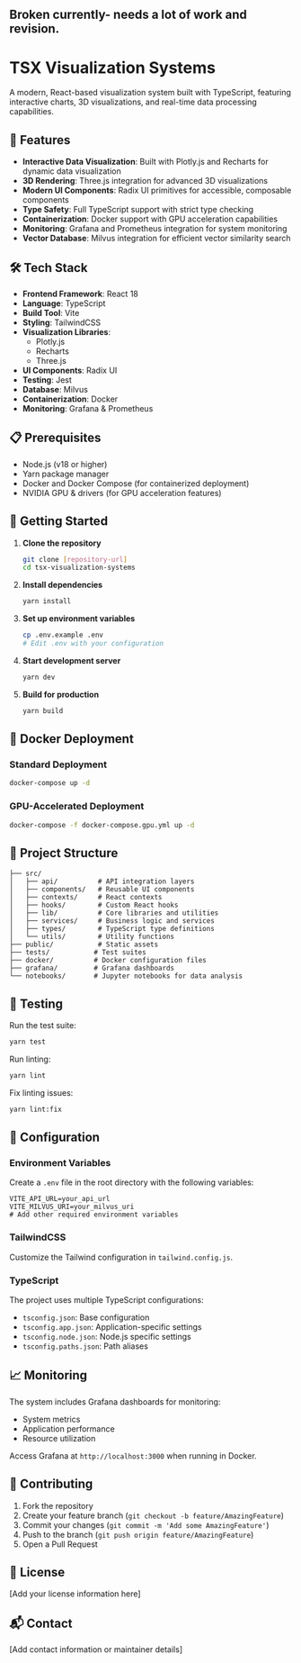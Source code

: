 ## Broken currently- needs a lot of work and revision.

# TSX Visualization Systems

A modern, React-based visualization system built with TypeScript, featuring interactive charts, 3D visualizations, and real-time data processing capabilities.

## 🚀 Features

- **Interactive Data Visualization**: Built with Plotly.js and Recharts for dynamic data visualization
- **3D Rendering**: Three.js integration for advanced 3D visualizations
- **Modern UI Components**: Radix UI primitives for accessible, composable components
- **Type Safety**: Full TypeScript support with strict type checking
- **Containerization**: Docker support with GPU acceleration capabilities
- **Monitoring**: Grafana and Prometheus integration for system monitoring
- **Vector Database**: Milvus integration for efficient vector similarity search

## 🛠️ Tech Stack

- **Frontend Framework**: React 18
- **Language**: TypeScript
- **Build Tool**: Vite
- **Styling**: TailwindCSS
- **Visualization Libraries**: 
  - Plotly.js
  - Recharts
  - Three.js
- **UI Components**: Radix UI
- **Testing**: Jest
- **Database**: Milvus
- **Containerization**: Docker
- **Monitoring**: Grafana & Prometheus

## 📋 Prerequisites

- Node.js (v18 or higher)
- Yarn package manager
- Docker and Docker Compose (for containerized deployment)
- NVIDIA GPU & drivers (for GPU acceleration features)

## 🚀 Getting Started

1. **Clone the repository**
   ```bash
   git clone [repository-url]
   cd tsx-visualization-systems
   ```

2. **Install dependencies**
   ```bash
   yarn install
   ```

3. **Set up environment variables**
   ```bash
   cp .env.example .env
   # Edit .env with your configuration
   ```

4. **Start development server**
   ```bash
   yarn dev
   ```

5. **Build for production**
   ```bash
   yarn build
   ```

## 🐳 Docker Deployment

### Standard Deployment
```bash
docker-compose up -d
```

### GPU-Accelerated Deployment
```bash
docker-compose -f docker-compose.gpu.yml up -d
```

## 📁 Project Structure

```
├── src/
│   ├── api/          # API integration layers
│   ├── components/   # Reusable UI components
│   ├── contexts/     # React contexts
│   ├── hooks/        # Custom React hooks
│   ├── lib/          # Core libraries and utilities
│   ├── services/     # Business logic and services
│   ├── types/        # TypeScript type definitions
│   └── utils/        # Utility functions
├── public/           # Static assets
├── tests/           # Test suites
├── docker/          # Docker configuration files
├── grafana/         # Grafana dashboards
└── notebooks/       # Jupyter notebooks for data analysis
```

## 🧪 Testing

Run the test suite:
```bash
yarn test
```

Run linting:
```bash
yarn lint
```

Fix linting issues:
```bash
yarn lint:fix
```

## 🔧 Configuration

### Environment Variables

Create a `.env` file in the root directory with the following variables:
```env
VITE_API_URL=your_api_url
VITE_MILVUS_URI=your_milvus_uri
# Add other required environment variables
```

### TailwindCSS

Customize the Tailwind configuration in `tailwind.config.js`.

### TypeScript

The project uses multiple TypeScript configurations:
- `tsconfig.json`: Base configuration
- `tsconfig.app.json`: Application-specific settings
- `tsconfig.node.json`: Node.js specific settings
- `tsconfig.paths.json`: Path aliases

## 📈 Monitoring

The system includes Grafana dashboards for monitoring:
- System metrics
- Application performance
- Resource utilization

Access Grafana at `http://localhost:3000` when running in Docker.

## 🤝 Contributing

1. Fork the repository
2. Create your feature branch (`git checkout -b feature/AmazingFeature`)
3. Commit your changes (`git commit -m 'Add some AmazingFeature'`)
4. Push to the branch (`git push origin feature/AmazingFeature`)
5. Open a Pull Request

## 📝 License

[Add your license information here]

## 📬 Contact

[Add contact information or maintainer details]
